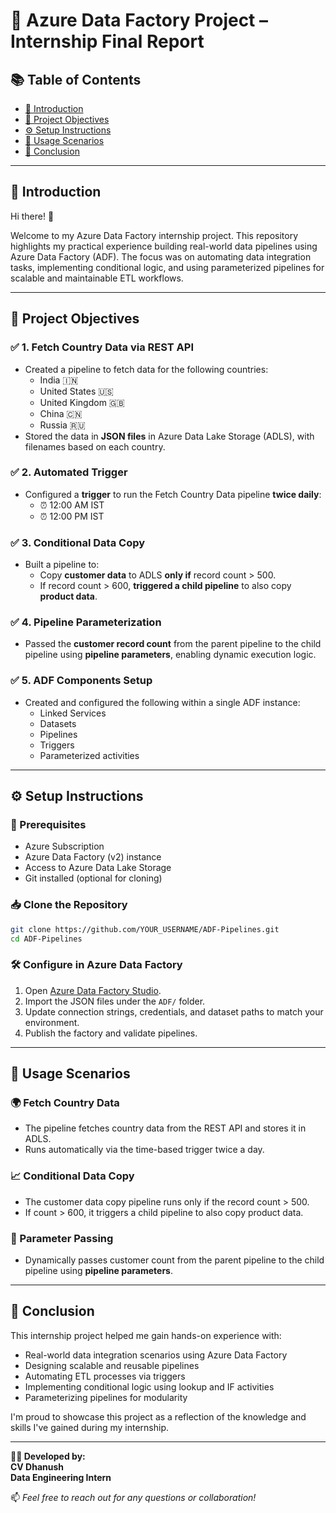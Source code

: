 # 💠 Azure Data Factory Project – Internship Final Report

## 📚 Table of Contents
- [📌 Introduction](#introduction)
- [🎯 Project Objectives](#project-objectives)
- [⚙️ Setup Instructions](#setup-instructions)
- [🚀 Usage Scenarios](#usage-scenarios)
- [🧾 Conclusion](#conclusion)

---

## 📌 Introduction

Hi there! 👋

Welcome to my Azure Data Factory internship project. This repository highlights my practical experience building real-world data pipelines using Azure Data Factory (ADF). The focus was on automating data integration tasks, implementing conditional logic, and using parameterized pipelines for scalable and maintainable ETL workflows.

---

## 🎯 Project Objectives

### ✅ 1. Fetch Country Data via REST API
- Created a pipeline to fetch data for the following countries:
  - India 🇮🇳
  - United States 🇺🇸
  - United Kingdom 🇬🇧
  - China 🇨🇳
  - Russia 🇷🇺
- Stored the data in **JSON files** in Azure Data Lake Storage (ADLS), with filenames based on each country.

### ✅ 2. Automated Trigger
- Configured a **trigger** to run the Fetch Country Data pipeline **twice daily**:
  - ⏰ 12:00 AM IST
  - ⏰ 12:00 PM IST

### ✅ 3. Conditional Data Copy
- Built a pipeline to:
  - Copy **customer data** to ADLS **only if** record count > 500.
  - If record count > 600, **triggered a child pipeline** to also copy **product data**.

### ✅ 4. Pipeline Parameterization
- Passed the **customer record count** from the parent pipeline to the child pipeline using **pipeline parameters**, enabling dynamic execution logic.

### ✅ 5. ADF Components Setup
- Created and configured the following within a single ADF instance:
  - Linked Services
  - Datasets
  - Pipelines
  - Triggers
  - Parameterized activities

---

## ⚙️ Setup Instructions

### 🔧 Prerequisites
- Azure Subscription
- Azure Data Factory (v2) instance
- Access to Azure Data Lake Storage
- Git installed (optional for cloning)

### 📥 Clone the Repository

```bash
git clone https://github.com/YOUR_USERNAME/ADF-Pipelines.git
cd ADF-Pipelines
```

### 🛠 Configure in Azure Data Factory
1. Open [Azure Data Factory Studio](https://adf.azure.com).
2. Import the JSON files under the `ADF/` folder.
3. Update connection strings, credentials, and dataset paths to match your environment.
4. Publish the factory and validate pipelines.

---

## 🚀 Usage Scenarios

### 🌍 Fetch Country Data
- The pipeline fetches country data from the REST API and stores it in ADLS.
- Runs automatically via the time-based trigger twice a day.

### 📈 Conditional Data Copy
- The customer data copy pipeline runs only if the record count > 500.
- If count > 600, it triggers a child pipeline to also copy product data.

### 🔁 Parameter Passing
- Dynamically passes customer count from the parent pipeline to the child pipeline using **pipeline parameters**.

---

## 🧾 Conclusion

This internship project helped me gain hands-on experience with:
- Real-world data integration scenarios using Azure Data Factory
- Designing scalable and reusable pipelines
- Automating ETL processes via triggers
- Implementing conditional logic using lookup and IF activities
- Parameterizing pipelines for modularity

I'm proud to showcase this project as a reflection of the knowledge and skills I've gained during my internship.

---

**👨‍💻 Developed by:**  
**CV Dhanush**  
**Data Engineering Intern**

📫 *Feel free to reach out for any questions or collaboration!*
